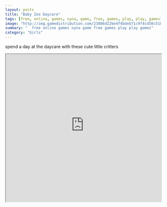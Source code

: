 ```yaml
---
layout: posts
title: "Baby Zoo Daycare"
tags: [free, online, games, oyna, game, free, games, play, play, games]
image: "http://img.gamedistribution.com/23886d22be4f4bdeb71c9f4cd50c518b.jpg"
summary: "  free online games oyna game free games play play games"
category: "Girls"
---
```


spend a day at the daycare with these cute little critters

<iframe width="100%" height="480px;" src="http://flash.gamedistribution.com?game=23886d22be4f4bdeb71c9f4cd50c518b"></iframe>